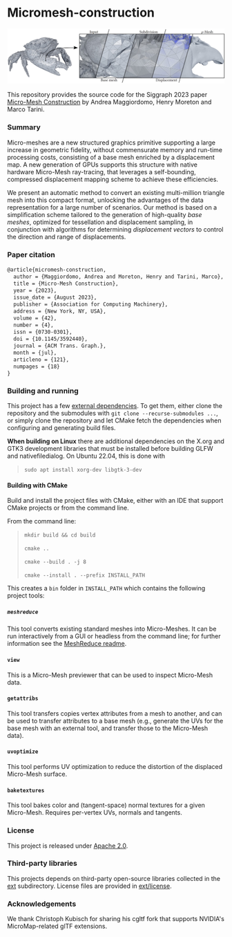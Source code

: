 # Micromesh-construction

![Teaser](img/micromesh-teaser.jpg)

This repository provides the source code for the Siggraph 2023 paper [Micro-Mesh Construction](https://micromesh.di.unimi.it) by Andrea Maggiordomo, Henry Moreton and Marco Tarini.

### Summary

Micro-meshes are a new structured graphics primitive supporting a large
increase in geometric fidelity, without commensurate memory and run-time
processing costs, consisting of a base mesh enriched by a displacement
map. A new generation of GPUs supports this structure with native hardware
Micro-Mesh ray-tracing, that leverages a self-bounding, compressed
displacement mapping scheme to achieve these efficiencies. 

We present an automatic method to convert an existing multi-million
triangle mesh into this compact format, unlocking the advantages of the
data representation for a large number of scenarios. Our method is based
on a simplification scheme tailored to the generation of high-quality
_base meshes_, optimized for tessellation and displacement sampling,
in conjunction with algorithms for determining _displacement vectors_
to control the direction and range of displacements.

### Paper citation

```
@article{micromesh-construction,
  author = {Maggiordomo, Andrea and Moreton, Henry and Tarini, Marco},
  title = {Micro-Mesh Construction},
  year = {2023},
  issue_date = {August 2023},
  publisher = {Association for Computing Machinery},
  address = {New York, NY, USA},
  volume = {42},
  number = {4},
  issn = {0730-0301},
  doi = {10.1145/3592440},
  journal = {ACM Trans. Graph.},
  month = {jul},
  articleno = {121},
  numpages = {18}
}
```

### Building and running

This project has a few [external dependencies](ext/). To get them, either clone the repository and the submodules with `git clone --recurse-submodules ...`, or simply clone the repository and let CMake fetch the dependencies when configuring and generating build files.

**When building on Linux** there are additional dependencies on the X.org and GTK3 development libraries that must be installed before building GLFW and nativefiledialog. On Ubuntu 22.04, this is done with

> `sudo apt install xorg-dev libgtk-3-dev`

#### Building with CMake

Build and install the project files with CMake, either with an IDE that support CMake projects or from the command line.

From the command line:

> `mkdir build && cd build`
>
> `cmake ..`
>
> `cmake --build . -j 8`
>
> `cmake --install . --prefix INSTALL_PATH`

This creates a `bin` folder in `INSTALL_PATH` which contains the following project tools:

##### `meshreduce`

This tool converts existing standard meshes into Micro-Meshes. It can be run interactively from a GUI or headless from the command line; for further information see the [MeshReduce readme](src/meshreduce/README.md).

#### `view`

This is a Micro-Mesh previewer that can be used to inspect Micro-Mesh data.

#### `getattribs`

This tool transfers copies vertex attributes from a mesh to another, and can be used to transfer attributes to a base mesh (e.g., generate the UVs for the base mesh with an external tool, and transfer those to the Micro-Mesh data).

#### `uvoptimize`

This tool performs UV optimization to reduce the distortion of the displaced Micro-Mesh surface.

#### `baketextures`

This tool bakes color and (tangent-space) normal textures for a given Micro-Mesh. Requires per-vertex UVs, normals and tangents.

### License

This project is released under [Apache 2.0](LICENSE).

### Third-party libraries

This projects depends on third-party open-source libraries collected in the [ext](ext/) subdirectory. License files are provided in [ext/license](ext/license).

### Acknowledgements

We thank Christoph Kubisch for sharing his cgltf fork that supports NVIDIA's MicroMap-related glTF extensions.
